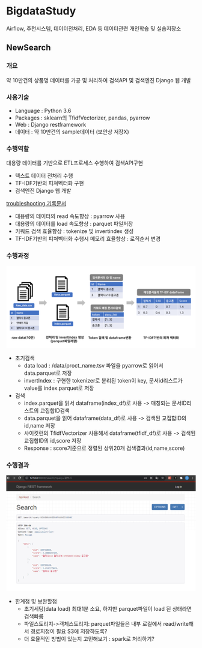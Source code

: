 # BigdataStudy
Airflow, 추천시스템, 데이터전처리, EDA 등 데이터관련 개인학습 및 실습저장소

## NewSearch 

### 개요

약 10만건의 상품명 데이터를 가공 및 처리하여 검색API 및 검색엔진 Django 웹 개발<br>

### 사용기술

- Language : Python 3.6  <br>
- Packages : sklearn의 TfidfVectorizer,  pandas, pyarrow
- Web : Django restframework  <br>
- 데이터 : 약 10만건의 sample데이터 (보안상 저장X)

### 수행역할

대용량 데이터를 기반으로 ETL프로세스 수행하여 검색API구현  

- 텍스트 데이터 전처리 수행
- TF-IDF기반의 피쳐벡터화 구현
- 검색엔진 Django 웹 개발

[troubleshooting 기록문서](./NewSearch/진행과정.md)

- 대용량의 데이터의 read 속도향상 :  pyarrow 사용
- 대용량의 데이터를 load 속도향상 : parquet 파일저장
- 키워드 검색 효율향상  : tokenize 및 invertindex 생성
- TF-IDF기반의 피쳐벡터화 수행시 메모리 효율향상  : 로직순서 변경

### 수행과정

![images](./NewSearch/Test/images/images.PNG)

- 초기검색
  - data load : /data/proct_name.tsv 파일을 pyarrow로 읽어서 data.parquet로 저장
  - invertIndex : 구현한 tokenizer로 분리된 token이 key, 문서id리스트가 value를 index.parquet로 저장
- 검색
  - index.parquet을 읽서 dataframe(index_df)로 사용 -> 매칭되는 문서ID리스트의 교집합ID검색
  - data.parquet을 읽어 dataframe(data_df)로 사용 -> 검색된 교집합ID의 id,name 저장
  - 사이킷런의 TfidfVectorizer 사용해서 dataframe(tfidf_df)로 사용 -> 검색된 교집합ID의 id,score 저장
  - Response : score기준으로 정렬된 상위20개 검색결과(id,name,score)

### 수행결과

![result](./NewSearch/Test/images/test_result.PNG)

- 한계점 및 보완할점
  - 초기세팅(data load) 최대1분 소요, 하지만 parquet파일이 load 된 상태라면 검색빠름
  - 파일스토리지->객체스토리지: parquet파일들은 내부 로컬에서 read/write해서 경로지정이 필요 S3에 저장하도록?
  - 더 효율적인 방법이 있는지 고민해보기 : spark로 처리하기? 




